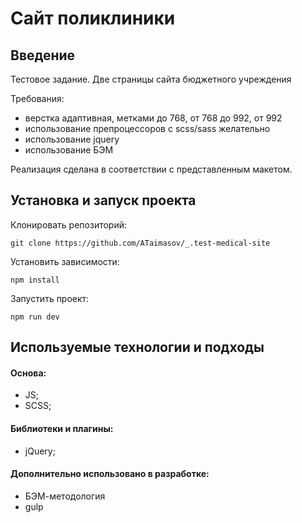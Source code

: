 # Сайт поликлиники

## Введение

Тестовое задание. Две страницы сайта бюджетного учреждения



Требования:
- верстка адаптивная, метками до 768, от 768 до 992, от 992
- использование препроцессоров с scss/sass желательно
- использование jquery
- использование БЭМ

Реализация сделана в соответствии с представленным макетом.

## Установка и запуск проекта

Клонировать репозиторий:

    git clone https://github.com/ATaimasov/_.test-medical-site

Установить зависимости:

    npm install

Запустить проект:

    npm run dev


## Используемые технологии и подходы

#### Основа:
- JS;
- SCSS;

#### Библиотеки и плагины:
- jQuery;

#### Дополнительно использовано в разработке:
- БЭМ-методология
- gulp





